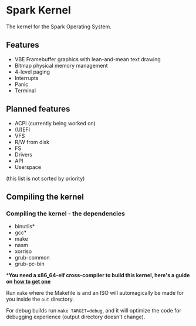 # Spark Kernel
The kernel for the Spark Operating System.

## Features
- VBE Framebuffer graphics with lean-and-mean text drawing
- Bitmap physical memory management
- 4-level paging
- Interrupts
- Panic
- Terminal

## Planned features
- ACPI (currently being worked on)
- (U)EFI
- VFS
- R/W from disk
- FS
- Drivers
- API
- Userspace


(this list is not sorted by priority)

## Compiling the kernel
### Compiling the kernel - the dependencies
- binutils*
- gcc*
- make
- nasm
- xorriso
- grub-common
- grub-pc-bin

***You need a x86_64-elf cross-compiler to build this kernel, here's a guide on [how to get one](https://wiki.osdev.org/GCC_Cross-Compiler)**

Run `make` where the Makefile is and an ISO will automagically be made for you inside the `out` directory.

For debug builds run `make TARGET=debug`, and it will optimize the code for debugging experience (output directory doesn't change).